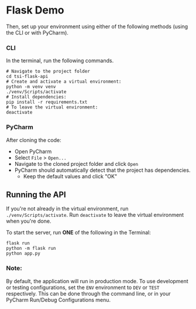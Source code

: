 # Flask Demo



Then, set up your environment using either of the following methods (using the CLI or with PyCharm).

### CLI
In the terminal, run the following commands.
```shell
# Navigate to the project folder
cd tsi-flask-api
# Create and activate a virtual environment:
python -m venv venv
./venv/Scripts/activate
# Install dependencies:
pip install -r requirements.txt
# To leave the virtual environment:
deactivate
```

### PyCharm

After cloning the code:

- Open PyCharm
- Select `File` > `Open...`
- Navigate to the cloned project folder and click `Open`
- PyCharm should automatically detect that the project has dependencies.
  - Keep the default values and click "OK"

## Running the API
If you're not already in the virtual environment, run `./venv/Scripts/activate`.
Run `deactivate` to leave the virtual environment when you're done.

To start the server, run **ONE** of the following in the Terminal:

```shell
flask run
python -m flask run
python app.py
```

### Note:
By default, the application will run in production mode. To use development or testing configurations, set the `ENV` environment to `DEV` or `TEST` respectively. This can be done through the command line, or in your PyCharm Run/Debug Configurations menu.
